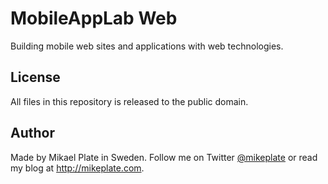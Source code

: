 # MobileAppLab Web

Building mobile web sites and applications with web technologies.

## License

All files in this repository is released to the public domain.

## Author

Made by Mikael Plate in Sweden. Follow me on Twitter [@mikeplate](http://twitter.com/mikeplate) or read my blog at http://mikeplate.com.

